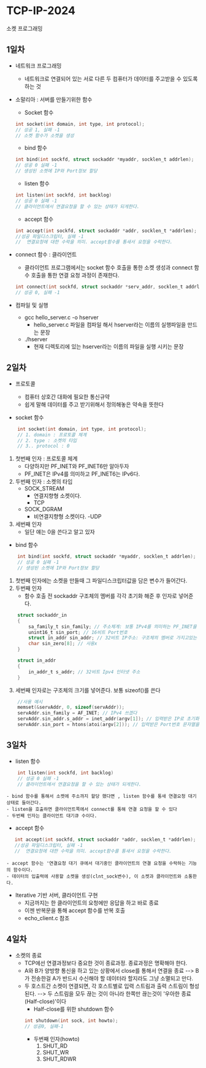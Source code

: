 # TCP-IP-2024
소켓 프로그래밍

## 1일차
- 네트워크 프로그래밍
    - 네트워크로 연결되어 있는 서로 다른 두 컴퓨터가 데이터를 주고받을 수 있도록 하는 것

- 소말리아 : 서버를 만들기위한 함수
    - Socket 함수
    ``` c
    int socket(int domain, int type, int protocol);
    // 성공 1, 실패 -1
    // 소켓 함수가 소켓을 생성
    ```
    
    
    - bind 함수
    ``` c
    int bind(int sockfd, struct sockaddr *myaddr, socklen_t addrlen);
    // 성공 0 실패 -1
    // 생성된 소켓에 IP와 Port정보 할당
    ```
        
    
    - listen 함수
    ``` c
    int listen(int sockfd, int backlog)
    // 성공 0 실패 -1
    // 클라이언트에서 연결요청을 할 수 있는 상태가 되게한다.
    ```
        

    - accept 함수
    ``` c
    int accept(int sockfd, struct sockaddr *addr, socklen_t *addrlen);
    //성공 파일디스크립터, 실패 -1
    //  연결요청에 대한 수락을 의미. accept함수를 통새서 요청을 수락한다.
    ```
        

- connect 함수 : 클라이언트
    - 클라이언트 프로그램에서는 socket 함수 호출을 통한 소켓 생성과 connect 함수 호출을 통한 연결 요청 과정이 존재한다.

    ``` c
    int connect(int sockfd, struct sockaddr *serv_addr, socklen_t addrlen);
    // 성공 0, 실패 -1
    ```

- 컴파일 및 실행
    - gcc hello_server.c -o hserver
        - hello_server.c 파일을 컴파일 해서 hserver라는 이름의 실행파일을 만드는 문장
    - ./hserver
        - 현재 디렉토리에 있는 hserver라는 이름의 파일을 실행 시키는 문장


## 2일차
- 프로토콜
    - 컴퓨터 상호간 대화에 필요한 통신규약
    - 쉽게 말해 데이터를 주고 받기위해서 정의해놓은 약속을 뜻한다

- socket 함수 
``` c
    int socket(int domain, int type, int protocol);
    // 1. domain : 프로토콜 체계
    // 2. type : 소켓의 타입
    // 3.. protocol : 0    
```
1. 첫번째 인자 : 프로토콜 체계
    - 다양하지만 PF_INET와 PF_INET6만 알아두자
    - PF_INET은 IPv4를 의미하고 PF_INET6는 IPv6다.
2. 두번째 인자 : 소켓의 타입
    - SOCK_STREAM
        - 연결지향형 소켓이다.
        - TCP
    - SOCK_DGRAM
        - 비연결지향형 소켓이다.
        -UDP
3. 세번째 인자
    - 일단 얘는 0을 쓴다고 알고 있자

- bind 함수
``` c
    int bind(int sockfd, struct sockaddr *myaddr, socklen_t addrlen);
    // 성공 0 실패 -1
    // 생성된 소켓에 IP와 Port정보 할당
```

1. 첫번째 인자에는 소켓을 만들때 그 파일디스크립터값을 담은 변수가 들어간다.
2. 두번째 인자
    - 함수 호출 전 sockaddr 구조체의 멤버를 각각 초기화 해준 후 인자로 넣어준다.
``` c
    struct sockaddr_in
    {
        sa_family_t sin_family; // 주소체계: 보통 IPv4를 의미하는 PF_INET을 많이 쓰는것 같다
        unint16_t sin_port; // 16비트 Port번호
        struct in_addr sin_addr; // 32비트 IP주소: 구조체의 멤버로 가지고있는 구조체의 멤버에다 넣어 준다.
        char sin_zero[8]; // 사용x
    }

    struct in_addr
    {
        in_addr_t s_addr; // 32비트 Ipv4 인터넷 주소
    }
```
3. 세번째 인자로는 구조체의 크기를 넣어준다. 보통 sizeof()를 쓴다


``` c
    //사용 예시
    memset(&servAddr, 0, sizeof(servAddr)); 
    servAddr.sin_family = AF_INET; // IPv4 쓰겠다
    servAddr.sin_addr.s_addr = inet_addr(argv[1]); // 입력받은 IP로 초기화 하는 모습
    servAddr.sin_port = htons(atoi(argv[2])); // 입력받은 Port번호 문자열을 정수형을 바꾼후 빅엔디안으로 쓰겠다는것 같음!
```

## 3일차
- listen 함수
``` c
    int listen(int sockfd, int backlog)
    // 성공 0 실패 -1
    // 클라이언트에서 연결요청을 할 수 있는 상태가 되게한다.
```

    - bind 함수를 통해서 소켓에 주소까지 할당 했다면 , listen 함수를 통새 연결요청 대기상태로 들아간다.
    - listen을 호출하면 클라이언트쪽에서 connect를 통해 연결 요청을 할 수 있다
    - 두번째 인자는 클라이언트 대기큐 수이다.

- accept 함수
 ``` c
    int accept(int sockfd, struct sockaddr *addr, socklen_t *addrlen);
    //성공 파일디스크립터, 실패 -1
    //  연결요청에 대한 수락을 의미. accept함수를 통새서 요청을 수락한다.
```
    - accept 함수는 '연결요청 대기 큐에서 대기중인 클라이언트의 연결 요청을 수락하는 기능의 함수이다. 
    - 데이터의 입출력에 사용할 소켓을 생성(clnt_sock변수), 이 소켓과 클라이언트와 소통한다.

- lterative 기반 서버, 클라이언트 구현
    - 지금까지는 한 클라이언트의 요청에만 응답을 하고 바로 종료
    - 이젠 반복문을 통해 accept 함수를 반복 호출
    - echo_client.c 참조

## 4일차
- 소켓의 종료
    - TCP에선 연결과정보다 중요한 것이 종료과정. 종료과정은 명확해야 한다.
    - A와 B가 양방향 통신을 하고 있는 상황에서 close를 통해서 연결을 종료 --> B가 전송한걸 A가 반드시 수신해야 할 데이터라 할지라도 그냥 소멸되고 만다.
    - 두 호스트간 소켓이 연결되면, 각 호스트별로 입력 스트림과 출력 스트림이 형성된다. --> 두 스트림을 모두 끊는 것이 아니라 한쪽만 끊는것이 '우아한 종료(Half-close)'이다
        - Half-close를 위한 shutdown 함수
        ``` c
        int shutdown(int sock, int howto);
        // 성공0, 실패-1
        ```
        - 두번째 인자(howto)
            1. SHUT_RD
            2. SHUT_WR
            3. SHUT_RDWR

